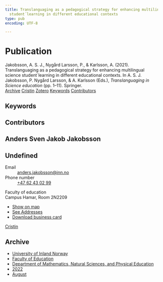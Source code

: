 ```yaml
---
title: Translanguaging as a pedagogical strategy for enhancing multilingual science
  student´learning in different educational contexts
type: pub
encoding: UTF-8

---
```

<h1>Publication</h1>
<article id="csl-bib-container-GLYM22R3" class="csl-bib-container">
  <div class="csl-bib-body"> <div class="csl-entry">Jakobsson, A. S. J., Nygård Larsson, P., &#38; Karlsson, A. (2021). Translanguaging as a pedagogical strategy for enhancing multilingual science student´learning in different educational contexts. In A. S. J. Jakobsson, P. Nygård Larsson, &#38; A. Karlsson (Eds.), <i>Translanguaging in Science education</i> (pp. 1–11). Springer.</div> </div>
  <div class="csl-bib-buttons">
    <a href="#taxonomy-article-GLYM22R3" alt="archive" class="csl-bib-button">Archive</a>
    <a href="https://app.cristin.no/results/show.jsf?id=2047156" alt="Cristin" class="csl-bib-button">Cristin</a>
    <a href="http://zotero.org/groups/5881554/items/GLYM22R3" alt="Zotero" class="csl-bib-button">Zotero</a>
    <a href="#keywords-article-GLYM22R3" alt="keywords" class="csl-bib-button">Keywords</a>
    <a href="#contributors-article-GLYM22R3" alt="contributors" class="csl-bib-button">Contributors</a>
  </div>
  <div id="csl-bib-meta-container-GLYM22R3"></div>
</article>
<div id="csl-bib-meta-GLYM22R3" class="csl-bib-meta">
  <article id="keywords-article-GLYM22R3" class="keywords-article">
    <h1>Keywords</h1>
    
  </article>
  <article id="contributors-article-GLYM22R3" class="contributors-article">
    <h1>Contributors</h1>
    <div class="personas"> <div class="vrtx-hinn-person-card"> <div class="photo"> <i class="lar la-user-circle missing-person"></i> </div> <div class="info"> <hgroup><h1>Anders Sven Jakob Jakobsson</h1> <h2>Undefined</h2> </hgroup><dl> <dt>Email</dt> <dd> <a href="mailto:anders.jakobsson@inn.no">anders.jakobsson@inn.no</a> </dd> <dt>Phone number</dt> <dd><a href="tel:+4762430299"> +47 62 43 02 99 </a></dd> </dl> <p> Faculty of education<br> Campus Hamar, Room 2N2209 </p> <ul class="vrtx-hinn-links"> <li><a href="https://www.google.com/maps?q=60.79677,11.07358">Show on map</a></li> <li><a href="https://www.inn.no/english/find-an-employee/anders-jakobsson.html#vrtx-hinn-addresses">See Addresses</a></li> <li><a href="https://www.inn.no/english/find-an-employee/anders-jakobsson.html?vrtx=vcf">Download business card</a></li> </ul> </div> </div> <a href="https://app.cristin.no/persons/show.jsf?id=1314928" alt="Cristin URL" class="personas-cristin">Cristin</a> </div>
  </article>
  <article id="taxonomy-article-GLYM22R3" class="taxonomy-article">
    <h1>Archive</h1>
    <ul>
      <li>
        <a href="/en/archive/?key=3DCRN523">University of Inland Norway</a>
      </li>
      <li>
        <a href="/en/archive/?key=WYNZA47F">Faculty of Education</a>
      </li>
      <li>
        <a href="/en/archive/?key=LLA4BC9U">Department of Mathematics, Natural Sciences, and Physical Education</a>
      </li>
      <li>
        <a href="/en/archive/?key=CLB5ZGMT">2022</a>
      </li>
      <li>
        <a href="/en/archive/?key=J5XBBKKN">August</a>
      </li>
    </ul>
  </article>
</div>
